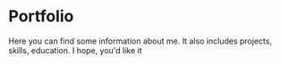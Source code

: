 # Portfolio

Here you can find some information about me. It also includes projects, skills, education. I hope, you'd like it
